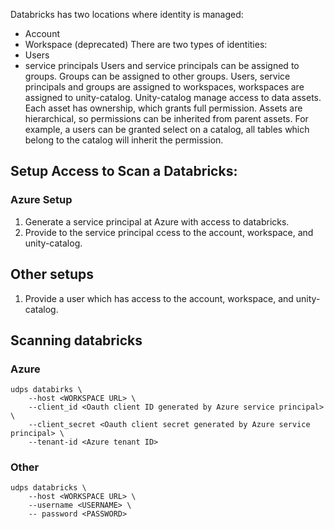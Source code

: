 Databricks has two locations where identity is managed:
* Account
* Workspace (deprecated)
There are two types of identities:
* Users
* service principals
Users and service principals can be assigned to groups. Groups can be assigned to other groups.
Users, service principals and groups are assigned to workspaces, workspaces are assigned to unity-catalog.
Unity-catalog manage access to data assets.
Each asset has ownership, which grants full permission.
Assets are hierarchical, so permissions can be inherited from parent assets.
For example, a users can be granted select on a catalog, all tables which belong to the catalog will inherit the permission.

## Setup Access to Scan a Databricks:
### Azure Setup
1. Generate a service principal at Azure with access to databricks.
2. Provide to the service principal ccess to the account, workspace, and unity-catalog.
## Other setups
1. Provide a user which has access to the account, workspace, and unity-catalog.

## Scanning databricks
### Azure
```
udps databirks \
    --host <WORKSPACE URL> \
    --client_id <Oauth client ID generated by Azure service principal> \
    --client_secret <Oauth client secret generated by Azure service principal> \
    --tenant-id <Azure tenant ID>
```
### Other
```
udps databricks \
    --host <WORKSPACE URL> \
    --username <USERNAME> \
    -- password <PASSWORD>
```
